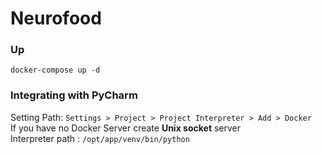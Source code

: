 # Neurofood

### Up
```text
docker-compose up -d
```

### Integrating with PyCharm
Setting Path: ```Settings > Project > Project Interpreter > Add > Docker```
<br>
If you have no Docker Server create **Unix socket** server
<br>
Interpreter path : ```/opt/app/venv/bin/python```